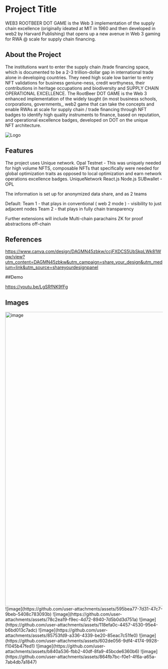# Project Title

WEB3 ROOTBEER DOT GAME is the Web 3 implementation of the supply chain excellence (originally ideated at MIT in 1960 and then developed in web2 by Harvard Publishing) that opens up a new avenue in Web 3 gaming for RWA @ scale for supply chain financing.

## About the Project

The institutions want to enter the supply chain /trade financing space, which is documented to be a 2-3 trillion-dollar gap in international trade alone in developing countries. They need high scale low barrier to entry NFT validations for business geniune-ness, credit worthyness, their contributions in heritage occupations and biodiversity and SUPPLY CHAIN OPERATIONAL EXCELLENCE. The RootBeer DOT GAME is the Web 3 enhanced implementation of the widely taught (in most business schools, corporations, governments,, web2 game that can take the concepts and enable RWAs at scale for supply chain / trade financing through NFT badges to identify high quality instruments to finance, based on reputation, and operational excellence badges, developed on DOT on the unique NFT architecture.

![Logo](https://cashflowinventory.com/blog/wp-content/uploads/2023/03/Supply-Chain.jpg)

## Features

The project uses Unique network. Opal Testnet - This was uniquely needed for high volume NFTS, composable NFTs that specifically were needed for global optimization traits as opposed to local optimization and earn network operations excellence badges.
UniqueNetwork
React.js
Node.js
SUBwallet - OPL

The information is set up for anonymized data share, and as 2 teams

Default:
Team 1 - that plays in conventional ( web 2 mode ) - visibility to just adjacent nodes
Team 2 - that plays in fully chain transparency

Further extensions will include
Multi-chain parachains
ZK for proof abstractions off-chain

## References

https://www.canva.com/design/DAGMN45zbkw/ccjFXDCS5UbSkpLWk81Wqw/view?utm_content=DAGMN45zbkw&utm_campaign=share_your_design&utm_medium=link&utm_source=shareyourdesignpanel

##Demo

https://youtu.be/LgSRfNK9fFg

## Images
<img width="941" alt="image" src="https://github.com/user-attachments/assets/b0e78d20-1bc2-4867-a881-a322502e7b39">
![image](https://github.com/user-attachments/assets/595bea77-7d31-47c7-9beb-5408c783093b)
![image](https://github.com/user-attachments/assets/78c2ea19-f9ec-4d72-8940-7d5b0d3d751a)
![image](https://github.com/user-attachments/assets/118efa0c-4457-4530-95e4-b6bd013c7adc)
![image](https://github.com/user-attachments/assets/85753fd9-a336-4339-be20-85eac7c51fe0)
![image](https://github.com/user-attachments/assets/602de056-9df4-4174-9928-f1045b47fed1)
![image](https://github.com/user-attachments/assets/b840a536-fbb2-40df-8fa9-45bcde6360b6)
![image](https://github.com/user-attachments/assets/864fb7bc-f0e1-4f6a-a65a-7ab4db7a1847)



